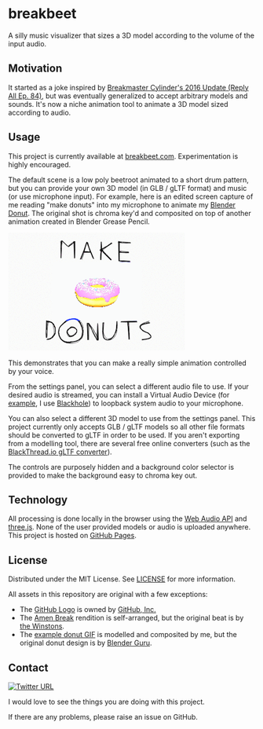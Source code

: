 # breakbeet

A silly music visualizer that sizes a 3D model according to the volume of the input audio.

## Motivation
It started as a joke inspired by [Breakmaster Cylinder's 2016 Update (Reply All Ep. 84)](https://soundcloud.com/breakmaster-cylinder/breakmaster-cylinders-2016-update-reply-all-ep-84), but was eventually generalized to accept arbitrary models and sounds. It's now a niche animation tool to animate a 3D model sized according to audio.

## Usage
This project is currently available at [breakbeet.com](https://breakbeet.com). Experimentation is highly encouraged.

The default scene is a low poly beetroot animated to a short drum pattern, but you can provide your own 3D model (in GLB / gLTF format) and music (or use microphone input). For example, here is an edited screen capture of me reading "make donuts" into my microphone to animate my [Blender Donut](https://www.reddit.com/r/BlenderDoughnuts). The original shot is chroma key'd and composited on top of another animation created in Blender Grease Pencil.

![Example GIF](assets/images/make_donuts.gif)

This demonstrates that you can make a really simple animation controlled by your voice.

From the settings panel, you can select a different audio file to use. If your desired audio is streamed, you can install a Virtual Audio Device (for [example](https://www.dxzone.com/5-free-virtual-audio-cable-software/), I use [Blackhole](https://github.com/ExistentialAudio/BlackHole)) to loopback system audio to your microphone.

You can also select a different 3D model to use from the settings panel. This project currently only accepts GLB / gLTF models so all other file formats should be converted to gLTF in order to be used. If you aren't exporting from a modelling tool, there are several free online converters (such as the [BlackThread.io gLTF converter](https://blackthread.io/gltf-converter/)).

The controls are purposely hidden and a background color selector is provided to make the background easy to chroma key out.

## Technology
All processing is done locally in the browser using the [Web Audio API](https://www.w3.org/TR/webaudio) and [three.js](https://threejs.org). None of the user provided models or audio is uploaded anywhere. This project is hosted on [GitHub Pages](https://pages.github.com).

## License
Distributed under the MIT License. See [LICENSE](LICENSE) for more information.

All assets in this repository are original with a few exceptions:
* The [GitHub Logo](assets/images/GitHub-Mark-32px.png) is owned by [GitHub, Inc.](https://github.com/logos)
* The [Amen Break](assets/audio/amen_break_rendition.mp3) rendition is self-arranged, but the original beat is by [the Winstons](https://en.wikipedia.org/wiki/Amen_break).
* The [example donut GIF](assets/images/make_donuts.gif) is modelled and composited by me, but the original donut design is by [Blender Guru](https://www.blenderguru.com/tutorials/blender-beginner-tutorial-series).

## Contact
[![Twitter URL](https://img.shields.io/twitter/url?label=%40anthologen&style=social&url=https%3A%2F%2Ftwitter.com%2Fanthologen)](https://twitter.com/anthologen)

I would love to see the things you are doing with this project.

If there are any problems, please raise an issue on GitHub.
